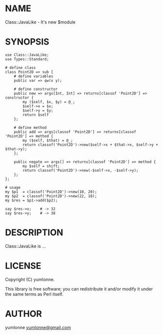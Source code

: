 # NAME

Class::JavaLike - It's new $module

# SYNOPSIS

    use Class::JavaLike;
    use Types::Standard;

    # define class
    class Point2D => sub {
        # define variables
        public var => qw(x y);

        # define constructor
        public new => args[Int, Int] => returns[classof 'Point2D'] => constructor {
            my ($self, $x, $y) = @_;
            $self->x = $x;
            $self->y = $y;
            return $self
        };

        # define method
        public add => args[classof 'Point2D'] => returns[classof 'Point2D'] => method {
            my ($self, $that) = @_;
            return classof('Point2D')->new($self->x + $that->x, $self->y + $that->y);
        };

        public negate => args[] => returns[classof 'Point2D'] => method {
            my $self = shift;
            return classof('Point2D')->new(-$self->x, -$self->y);
        };
    };

    # usage
    my $p1  = classof('Point2D')->new(10, 20);
    my $p2  = classof('Point2D')->new(22, 18);
    my $res = $p1->add($p2);

    say $res->x;    # -> 32
    say $res->y;    # -> 38

# DESCRIPTION

Class::JavaLike is ...

# LICENSE

Copyright (C) yumlonne.

This library is free software; you can redistribute it and/or modify
it under the same terms as Perl itself.

# AUTHOR

yumlonne <yumlonne@gmail.com>
